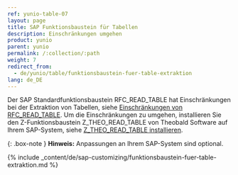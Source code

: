 ```yaml
---
ref: yunio-table-07
layout: page
title: SAP Funktionsbaustein für Tabellen
description: Einschränkungen umgehen
product: yunio
parent: yunio
permalink: /:collection/:path
weight: 7
redirect_from:
  - de/yunio/table/funktionsbaustein-fuer-table-extraktion
lang: de_DE
---
```


Der SAP Standardfunktionsbaustein RFC_READ_TABLE hat Einschränkungen bei der Extraktion von Tabellen, siehe [Einschränkungen von RFC_READ_TABLE](#einschränkungen-von-rfc_read_table).
Um die Einschränkungen zu umgehen, installieren Sie den Z-Funktionsbaustein Z_THEO_READ_TABLE von Theobald Software auf Ihrem SAP-System, siehe [Z_THEO_READ_TABLE installieren](#z_theo_read_table-installieren).<br>

{: .box-note }
**Hinweis:** Anpassungen an Ihrem SAP-System sind optional.

{% include _content/de/sap-customizing/funktionsbaustein-fuer-table-extraktion.md  %}
